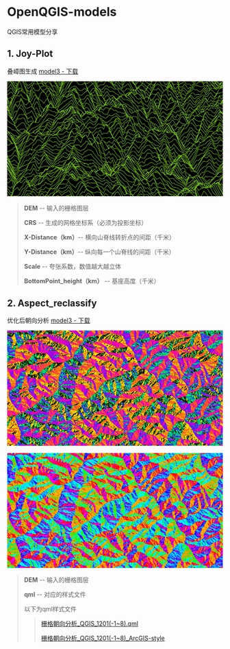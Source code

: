 # OpenQGIS-models
QGIS常用模型分享
## 1. Joy-Plot​

叠嶂图生成 [model3 - 下载](https://github.com/OpenQGIS/OpenQGIS-models/blob/main/model/Joy-Plot%E2%80%8B.model3)

![叠嶂图](https://github.com/OpenQGIS/OpenQGIS-models/blob/main/pictures/Joy-Plot.png "叠嶂图")


> **DEM** -- 输入的栅格图层
> 
> **CRS** -- 生成的网格坐标系（必须为投影坐标）
> 
> **X-Distance（km）**-- 横向山脊线转折点的间距（千米）
> 
> **Y-Distance（km）**-- 纵向每一个山脊线的间距（千米）
> 
> **Scale** -- 夸张系数，数值越大越立体
>
> **BottomPoint_height（km）** -- 基座高度（千米）


## 2. Aspect_reclassify

优化后朝向分析 [model3 - 下载](https://github.com/OpenQGIS/OpenQGIS-models/blob/main/model/Aspect_reclassify.model3)

![QGIS风格朝向分析](https://github.com/OpenQGIS/OpenQGIS-models/blob/main/pictures/Aspect_QGIS-style.png.png "QGIS风格朝向分析")

![ArcGIS风格朝向分析](https://github.com/OpenQGIS/OpenQGIS-models/blob/main/pictures/Aspect_ArcMAP-style.png "ArcGIS风格朝向分析")

> **DEM** -- 输入的栅格图层
> 
> **qml** -- 对应的样式文件
>
> 以下为qml样式文件
 >> [栅格朝向分析_QGIS_1201(-1~8).qml](https://github.com/OpenQGIS/OpenQGIS-models/blob/main/qml/%E6%A0%85%E6%A0%BC%E6%9C%9D%E5%90%91%E5%88%86%E6%9E%90_QGIS_1201(-1~8).qml)
 >> 
 >> [栅格朝向分析_QGIS_1201(-1~8)_ArcGIS-style](https://github.com/OpenQGIS/OpenQGIS-models/blob/main/qml/%E6%A0%85%E6%A0%BC%E6%9C%9D%E5%90%91%E5%88%86%E6%9E%90_QGIS_1201(-1~8)_ArcGIS-style.qml)
